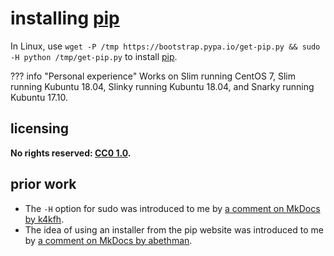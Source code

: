 # installing [pip]
In Linux, use `wget -P /tmp https://bootstrap.pypa.io/get-pip.py && sudo -H python /tmp/get-pip.py` to install [pip](https://pip.pypa.io/en/stable/).

??? info "Personal experience"
    Works on Slim running CentOS 7, Slim running Kubuntu 18.04, Slinky running Kubuntu 18.04, and Snarky running Kubuntu 17.10.

## licensing
**No rights reserved: [CC0 1.0](https://creativecommons.org/publicdomain/zero/1.0/).**

## prior work
- The `-H` option for sudo was introduced to me by [a comment on MkDocs by k4kfh](https://github.com/mkdocs/mkdocs/issues/195#issuecomment-158222944).
- The idea of using an installer from the pip website was introduced to me by [a comment on MkDocs by abethman](https://github.com/mkdocs/mkdocs/issues/195#issuecomment-102446415).

[pip]: https://pip.pypa.io/en/stable/
